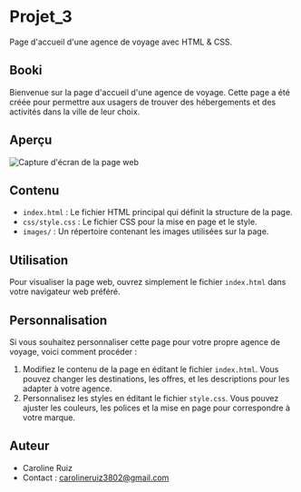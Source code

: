 # Projet_3
Page d'accueil d'une agence de voyage avec HTML &amp; CSS.

## Booki

Bienvenue sur la page d'accueil d'une agence de voyage. Cette page a été créée pour permettre aux usagers de trouver des hébergements et des activités dans la ville de leur choix.

## Aperçu

![Capture d'écran de la page web](https://i.ibb.co/3p6MbwT/booki.webp)

## Contenu

- `index.html` : Le fichier HTML principal qui définit la structure de la page.
- `css/style.css` : Le fichier CSS pour la mise en page et le style.
- `images/` : Un répertoire contenant les images utilisées sur la page.

## Utilisation

Pour visualiser la page web, ouvrez simplement le fichier `index.html` dans votre navigateur web préféré.

## Personnalisation

Si vous souhaitez personnaliser cette page pour votre propre agence de voyage, voici comment procéder :

1. Modifiez le contenu de la page en éditant le fichier `index.html`. Vous pouvez changer les destinations, les offres, et les descriptions pour les adapter à votre agence.
2. Personnalisez les styles en éditant le fichier `style.css`. Vous pouvez ajuster les couleurs, les polices et la mise en page pour correspondre à votre marque.

## Auteur

- Caroline Ruiz
- Contact : carolineruiz3802@gmail.com
